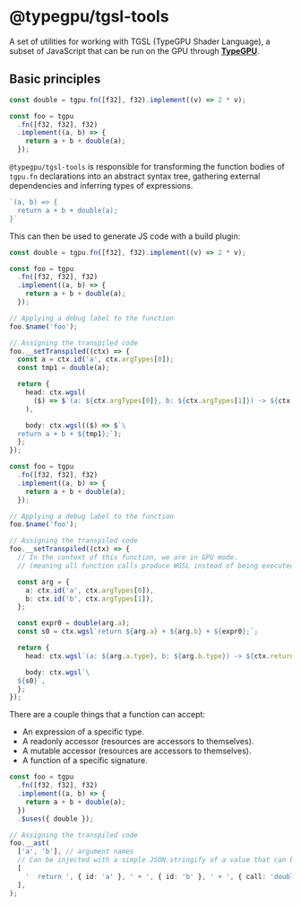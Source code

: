 # @typegpu/tgsl-tools

A set of utilities for working with TGSL (TypeGPU Shader Language), a subset of JavaScript that can be run on the GPU through [**TypeGPU**](https://docs.swmansion.com/typegpu).

## Basic principles

```ts
const double = tgpu.fn([f32], f32).implement((v) => 2 * v);

const foo = tgpu
  .fn([f32, f32], f32)
  .implement((a, b) => {
    return a + b + double(a);
  });

```

`@typegpu/tgsl-tools` is responsible for transforming the function bodies of `tgpu.fn` declarations into an abstract syntax tree, gathering external dependencies and inferring types of expressions.

```ts
`(a, b) => {
  return a + b + double(a);
}`
```

This can then be used to generate JS code with a build plugin:

```ts
const double = tgpu.fn([f32], f32).implement((v) => 2 * v);

const foo = tgpu
  .fn([f32, f32], f32)
  .implement((a, b) => {
    return a + b + double(a);
  });

// Applying a debug label to the function
foo.$name('foo');

// Assigning the transpiled code
foo.__setTranspiled((ctx) => {
  const a = ctx.id('a', ctx.argTypes[0]);
  const tmp1 = double(a);

  return {
    head: ctx.wgsl(
      ($) => $`(a: ${ctx.argTypes[0]}, b: ${ctx.argTypes[1]}) -> ${ctx.returnType}`,
    ),

    body: ctx.wgsl(($) => $`\
  return a + b + ${tmp1};`);
  };
});
```

```ts
const foo = tgpu
  .fn([f32, f32], f32)
  .implement((a, b) => {
    return a + b + double(a);
  });

// Applying a debug label to the function
foo.$name('foo');

// Assigning the transpiled code
foo.__setTranspiled((ctx) => {
  // In the context of this function, we are in GPU mode.
  // (meaning all function calls produce WGSL instead of being executed in JS)

  const arg = {
    a: ctx.id('a', ctx.argTypes[0]),
    b: ctx.id('b', ctx.argTypes[1]),
  };

  const expr0 = double(arg.a);
  const s0 = ctx.wgsl`return ${arg.a} + ${arg.b} + ${expr0};`;

  return {
    head: ctx.wgsl`(a: ${arg.a.type}, b: ${arg.b.type}) -> ${ctx.returnType}`,

    body: ctx.wgsl`\
  ${s0}`,
  };
});
```

There are a couple things that a function can accept:
- An expression of a specific type.
- A readonly accessor (resources are accessors to themselves).
- A mutable accessor (resources are accessors to themselves).
- A function of a specific signature.


```ts
const foo = tgpu
  .fn([f32, f32], f32)
  .implement((a, b) => {
    return a + b + double(a);
  })
  .$uses({ double });

// Assigning the transpiled code
foo.__ast(
  ['a', 'b'], // argument names
  // Can be injected with a simple JSON.stringify of a value that can be computed in the Vite plugin.
  [
    '  return ', { id: 'a' }, ' + ', { id: 'b' }, ' + ', { call: 'double', args: [{ id: 'a' }] }, ';\n',
  ],
);
```
